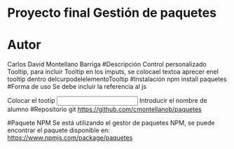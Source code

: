 # Proyecto final Gestión de paquetes
# Autor
Carlos David Montellano Barriga
#Descripción
Control personalizado Tooltip, para incluir Tooltip en los imputs,
se colocael textoa aprecer enel tooltip dentro delcurpodelelementoTooltip
#Instalación
npm install paquetes
#Forma de uso 
Se debe incluir la referencia al js
<script type="text/javascript"
src="node_modules/paquetes/lib/index.js"></script>
Colocar el tootip 
<input id="name" aria-describedby="tp1" />
    <tooltip id="tp1">Introducir el nombre de alumno</tooltip>
#Repositorio git
https://github.com/cmontellanob/paquetes

#Paquete NPM
Se está utilizando el gestor de paquetes NPM, se puede encontrar el paquete disponible en:
https://www.npmjs.com/package/paquetes
